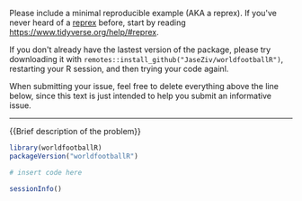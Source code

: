 Please include a minimal reproducible example (AKA a reprex). If you've never heard of a [reprex](https://reprex.tidyverse.org/) before, start by reading <https://www.tidyverse.org/help/#reprex>.

If you don't already have the lastest version of the package, please try downloading it with `remotes::install_github("JaseZiv/worldfootballR")`, restarting your R session, and then trying your code againl.

When submitting your issue, feel free to delete everything above the line below, since this text is just intended to help you submit an informative issue.

---

{{Brief description of the problem}}

```r
library(worldfootballR)
packageVersion("worldfootballR")

# insert code here

sessionInfo()
```